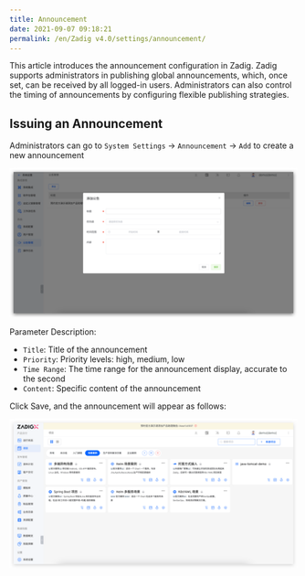 ```yaml
---
title: Announcement
date: 2021-09-07 09:18:21
permalink: /en/Zadig v4.0/settings/announcement/
---
```


This article introduces the announcement configuration in Zadig. Zadig supports administrators in publishing global announcements, which, once set, can be received by all logged-in users. Administrators can also control the timing of announcements by configuring flexible publishing strategies.

## Issuing an Announcement

Administrators can go to `System Settings` → `Announcement` → `Add` to create a new announcement

![anno](../../../_images/anno_add_220.png)

Parameter Description:
- `Title`: Title of the announcement
- `Priority`: Priority levels: high, medium, low
- `Time Range`: The time range for the announcement display, accurate to the second
- `Content`: Specific content of the announcement

Click Save, and the announcement will appear as follows:

![anno](../../../_images/anno_info_220.png)